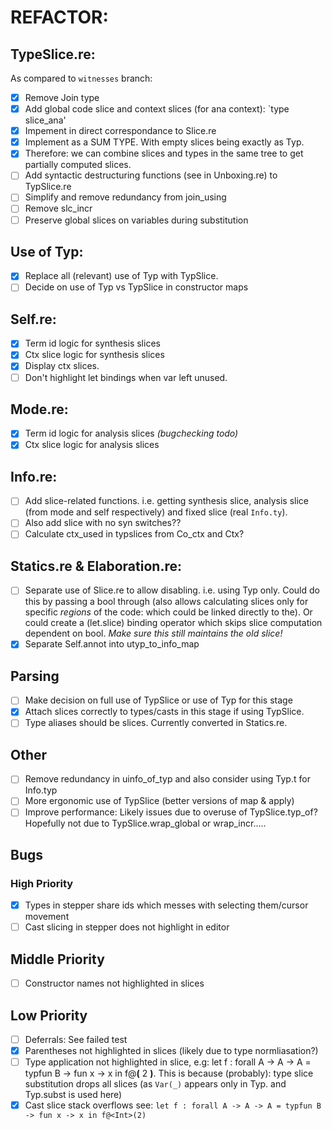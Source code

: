 # REFACTOR:

## TypeSlice.re: 
As compared to `witnesses` branch:
- [x] Remove Join type
- [x] Add global code slice and context slices (for ana context): `type slice_ana'
- [x] Impement in direct correspondance to Slice.re
- [x] Implement as a SUM TYPE. With empty slices being exactly as Typ.
- [x] Therefore: we can combine slices and types in the same tree to get partially computed slices.
- [ ] Add syntactic destructuring functions (see in Unboxing.re) to TypSlice.re
- [ ] Simplify and remove redundancy from join_using
- [ ] Remove slc_incr
- [ ] Preserve global slices on variables during substitution

## Use of Typ:
- [x] Replace all (relevant) use of Typ with TypSlice.
- [ ] Decide on use of Typ vs TypSlice in constructor maps

## Self.re:
- [x] Term id logic for synthesis slices
- [x] Ctx slice logic for synthesis slices
- [x] Display ctx slices.
- [ ] Don't highlight let bindings when var left unused.

## Mode.re:
- [x] Term id logic for analysis slices _(bugchecking todo)_
- [x] Ctx slice logic for analysis slices

## Info.re:
- [ ] Add slice-related functions. i.e. getting synthesis slice, analysis slice (from mode and self respectively) and fixed slice (real `Info.ty`).
- [ ] Also add slice with no syn switches??
- [ ] Calculate ctx_used in typslices from Co_ctx and Ctx?

## Statics.re & Elaboration.re:
- [ ] Separate use of Slice.re to allow disabling. i.e. using Typ only. Could do this by passing a bool through (also allows calculating slices only for specific _regions_ of the code: which could be linked directly to the). Or could create a (let.slice) binding operator which skips slice computation dependent on bool. _Make sure this still maintains the old slice!_
- [x] Separate Self.annot into utyp\_to\_info\_map

## Parsing
- [ ] Make decision on full use of TypSlice or use of Typ for this stage
- [x] Attach slices correctly to types/casts in this stage if using TypSlice.
- [ ] Type aliases should be slices. Currently converted in Statics.re.

## Other
- [ ] Remove redundancy in uinfo_of_typ and also consider using Typ.t for Info.typ
- [ ] More ergonomic use of TypSlice (better versions of map & apply)
- [ ] Improve performance: Likely issues due to overuse of TypSlice.typ_of? Hopefully not due to TypSlice.wrap_global or wrap_incr.....

## Bugs
### High Priority
- [X] Types in stepper share ids which messes with selecting them/cursor movement
- [ ] Cast slicing in stepper does not highlight in editor

## Middle Priority
- [ ] Constructor names not highlighted in slices

## Low Priority
- [ ] Deferrals: See failed test
- [X] Parentheses not highlighted in slices (likely due to type normliasation?)
- [ ] Type application not highlighted in slice, e.g: let f : forall A -> A -> A = typfun B -> fun x -> x in f@<Int>**(** 2 **)**. This is because (probably): type slice substitution drops all slices (as `Var(_)` appears only in Typ. and Typ.subst is used here)
- [X] Cast slice stack overflows see: `let f : forall A -> A -> A = typfun B -> fun x -> x in f@<Int>(2)`
